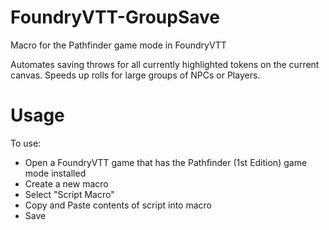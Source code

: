 # FoundryVTT-GroupSave
Macro for the Pathfinder game mode in FoundryVTT

Automates saving throws for all currently highlighted tokens on the current canvas. Speeds up rolls for large groups of NPCs or Players.

# Usage
To use: 
* Open a FoundryVTT game that has the Pathfinder (1st Edition) game mode installed
* Create a new macro
* Select "Script Macro"
* Copy and Paste contents of script into macro
* Save
